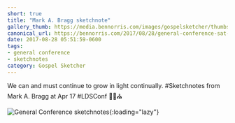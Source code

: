 ```yaml
---
short: true
title: "Mark A. Bragg sketchnote"
gallery_thumb: https://media.bennorris.com/images/gospelsketcher/thumbs/apr-17-1-bragg.jpg
canonical_url: https://bennorris.com/2017/08/28/general-conference-sat-am-6-bragg-sketchnote
date: 2017-08-28 05:51:59-0600
tags:
- general conference
- sketchnotes
category: Gospel Sketcher
---
```


We can and must continue to grow in light continually. #Sketchnotes from Mark A. Bragg at Apr 17 #LDSConf ✍🏼⛪️

![General Conference sketchnotes](https://media.bennorris.com/images/gospelsketcher/general-conference/apr-2017/apr-17-1-bragg.jpg){:loading="lazy"}
